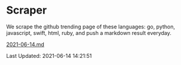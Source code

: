 # Scraper

We scrape the github trending page of these languages: go, python, javascript, swift, html, ruby, and push a markdown result everyday.

[2021-06-14.md](https://github.com/henson/Scraper/blob/master/2021-06-14.md)

Last Updated: 2021-06-14 14:21:51